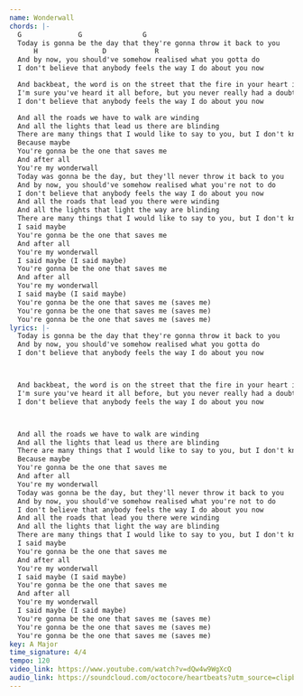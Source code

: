```yaml
---
name: Wonderwall
chords: |-
  G              G               G
  Today is gonna be the day that they're gonna throw it back to you
      H                D            R
  And by now, you should've somehow realised what you gotta do
  I don't believe that anybody feels the way I do about you now

  And backbeat, the word is on the street that the fire in your heart is out
  I'm sure you've heard it all before, but you never really had a doubt
  I don't believe that anybody feels the way I do about you now

  And all the roads we have to walk are winding
  And all the lights that lead us there are blinding
  There are many things that I would like to say to you, but I don't know how
  Because maybe
  You're gonna be the one that saves me
  And after all
  You're my wonderwall
  Today was gonna be the day, but they'll never throw it back to you
  And by now, you should've somehow realised what you're not to do
  I don't believe that anybody feels the way I do about you now
  And all the roads that lead you there were winding
  And all the lights that light the way are blinding
  There are many things that I would like to say to you, but I don't know how
  I said maybe
  You're gonna be the one that saves me
  And after all
  You're my wonderwall
  I said maybe (I said maybe)
  You're gonna be the one that saves me
  And after all
  You're my wonderwall
  I said maybe (I said maybe)
  You're gonna be the one that saves me (saves me)
  You're gonna be the one that saves me (saves me)
  You're gonna be the one that saves me (saves me)
lyrics: |-
  Today is gonna be the day that they're gonna throw it back to you
  And by now, you should've somehow realised what you gotta do
  I don't believe that anybody feels the way I do about you now



  And backbeat, the word is on the street that the fire in your heart is out
  I'm sure you've heard it all before, but you never really had a doubt
  I don't believe that anybody feels the way I do about you now



  And all the roads we have to walk are winding
  And all the lights that lead us there are blinding
  There are many things that I would like to say to you, but I don't know how
  Because maybe
  You're gonna be the one that saves me
  And after all
  You're my wonderwall
  Today was gonna be the day, but they'll never throw it back to you
  And by now, you should've somehow realised what you're not to do
  I don't believe that anybody feels the way I do about you now
  And all the roads that lead you there were winding
  And all the lights that light the way are blinding
  There are many things that I would like to say to you, but I don't know how
  I said maybe
  You're gonna be the one that saves me
  And after all
  You're my wonderwall
  I said maybe (I said maybe)
  You're gonna be the one that saves me
  And after all
  You're my wonderwall
  I said maybe (I said maybe)
  You're gonna be the one that saves me (saves me)
  You're gonna be the one that saves me (saves me)
  You're gonna be the one that saves me (saves me)
key: A Major
time_signature: 4/4
tempo: 120
video_link: https://www.youtube.com/watch?v=dQw4w9WgXcQ
audio_link: https://soundcloud.com/octocore/heartbeats?utm_source=clipboard&utm_medium=text&utm_campaign=social_sharing
---
```

